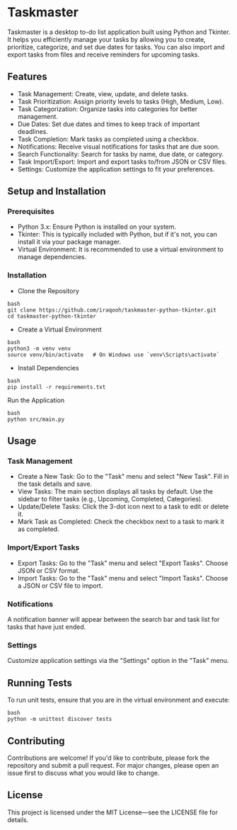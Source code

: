 # Taskmaster

Taskmaster is a desktop to-do list application built using Python and Tkinter. It helps you efficiently manage your tasks by allowing you to create, prioritize, categorize, and set due dates for tasks. You can also import and export tasks from files and receive reminders for upcoming tasks.

## Features

- Task Management: Create, view, update, and delete tasks.
- Task Prioritization: Assign priority levels to tasks (High, Medium, Low).
- Task Categorization: Organize tasks into categories for better management.
- Due Dates: Set due dates and times to keep track of important deadlines.
- Task Completion: Mark tasks as completed using a checkbox.
- Notifications: Receive visual notifications for tasks that are due soon.
- Search Functionality: Search for tasks by name, due date, or category.
- Task Import/Export: Import and export tasks to/from JSON or CSV files.
- Settings: Customize the application settings to fit your preferences.

## Setup and Installation

### Prerequisites
- Python 3.x: Ensure Python is installed on your system.
- Tkinter: This is typically included with Python, but if it's not, you can install it via your package manager.
- Virtual Environment: It is recommended to use a virtual environment to manage dependencies.

### Installation

- Clone the Repository
```
bash
git clone https://github.com/iraqooh/taskmaster-python-tkinter.git
cd taskmaster-python-tkinter
```

- Create a Virtual Environment
```
bash
python3 -m venv venv
source venv/bin/activate   # On Windows use `venv\Scripts\activate`
```

- Install Dependencies
```
bash
pip install -r requirements.txt
```

Run the Application
```
bash
python src/main.py
```

## Usage

### Task Management

- Create a New Task: Go to the "Task" menu and select "New Task". Fill in the task details and save.
- View Tasks: The main section displays all tasks by default. Use the sidebar to filter tasks (e.g., Upcoming, Completed, Categories).
- Update/Delete Tasks: Click the 3-dot icon next to a task to edit or delete it.
- Mark Task as Completed: Check the checkbox next to a task to mark it as completed.

### Import/Export Tasks

- Export Tasks: Go to the "Task" menu and select "Export Tasks". Choose JSON or CSV format.
- Import Tasks: Go to the "Task" menu and select "Import Tasks". Choose a JSON or CSV file to import.

### Notifications

A notification banner will appear between the search bar and task list for tasks that have just ended.

### Settings

Customize application settings via the "Settings" option in the "Task" menu.

## Running Tests

To run unit tests, ensure that you are in the virtual environment and execute:
```
bash
python -m unittest discover tests
```

## Contributing

Contributions are welcome! If you'd like to contribute, please fork the repository and submit a pull request. For major changes, please open an issue first to discuss what you would like to change.

## License

This project is licensed under the MIT License—see the LICENSE file for details.